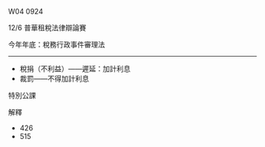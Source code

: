 W04 0924



12/6 普華租稅法律辯論賽

今年年底：稅務行政事件審理法

---

- 稅捐（不利益）——遲延：加計利息
- 裁罰——不得加計利息



特別公課

解釋

- 426
- 515